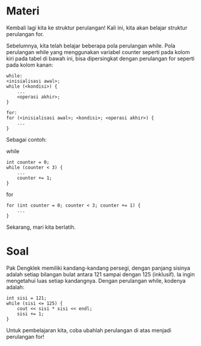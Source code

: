 # Materi
Kembali lagi kita ke struktur perulangan! Kali ini, kita akan belajar struktur perulangan for.

Sebelumnya, kita telah belajar beberapa pola perulangan while. Pola perulangan while yang menggunakan variabel counter seperti pada kolom kiri pada tabel di bawah ini, bisa dipersingkat dengan perulangan for seperti pada kolom kanan:

```
while: 	                
<inisialisasi awal>;
while (<kondisi>) {
    ...
    <operasi akhir>;
}

for:
for (<inisialisasi awal>; <kondisi>; <operasi akhir>) {
    ...
}
```
Sebagai contoh:

while
```
int counter = 0;
while (counter < 3) {
    ...
    counter += 1;
}
```

for
```
for (int counter = 0; counter < 3; counter += 1) {
    ...
}
```

Sekarang, mari kita berlatih.

# Soal
Pak Dengklek memiliki kandang-kandang persegi, dengan panjang sisinya adalah setiap bilangan bulat antara 121 sampai dengan 125 (inklusif). Ia ingin mengetahui luas setiap kandangnya. Dengan perulangan while, kodenya adalah:

```
int sisi = 121;
while (sisi <= 125) {
    cout << sisi * sisi << endl;
    sisi += 1;
}
```

Untuk pembelajaran kita, coba ubahlah perulangan di atas menjadi perulangan for!